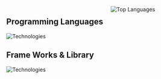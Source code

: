 <div style="display: flex;">
  <span style="margin-right: 20px;">
    <h2>Programming Languages</h2>
    <img src="https://skillicons.dev/icons?i=js,typescript,php,html,css,sass" alt="Technologies" />
    <h2>Frame Works & Library</h2>
    <img src="https://skillicons.dev/icons?i=react,nodejs,express,laravel,tailwind" alt="Technologies" />
  </span>
  <span>
    <img src="https://github-readme-stats.vercel.app/api/top-langs?username=Takuro-U&theme=aura&show_icons=true&locale=en&layout=compact" alt="Top Languages" />
  </span>
</div>

  


<!--
**Takuro-U/Takuro-U** is a ✨ _special_ ✨ repository because its `README.md` (this file) appears on your GitHub profile.

Here are some ideas to get you started:

- 🔭 I’m currently working on ...
- 🌱 I’m currently learning ...
- 👯 I’m looking to collaborate on ...
- 🤔 I’m looking for help with ...
- 💬 Ask me about ...
- 📫 How to reach me: ...
- 😄 Pronouns: ...
- ⚡ Fun fact: ...
-->


